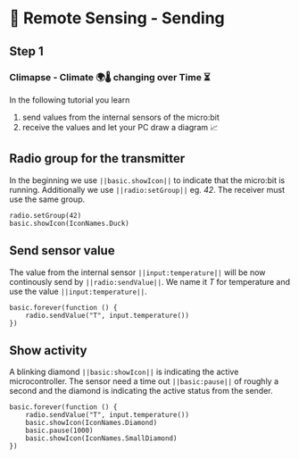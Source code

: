 # 📡 Remote Sensing - Sending

## Step 1

### Climapse - Climate 🌍🌡️ changing over Time  ⏳️ 

In the following tutorial you learn
1. send values from the internal sensors of the micro:bit
2. receive the values and let your PC draw a diagram 📈

## Radio group for the transmitter

In the beginning we use ``||basic.showIcon||`` 
to indicate that the micro:bit is running. 
Additionally we use ``||radio:setGroup||`` eg. *42*. 
The receiver must use the same group.

```blocks
radio.setGroup(42)
basic.showIcon(IconNames.Duck)
```

## Send sensor value

The value from the internal sensor ``||input:temperature||`` will be now continously send by ``||radio:sendValue||``. We name it *T* for temperature and use the value ``||input:temperature||``.

```blocks
basic.forever(function () {
    radio.sendValue("T", input.temperature())
})
```

## Show activity

A blinking diamond ``||basic:showIcon||`` is indicating the active microcontroller. The sensor need a time out ``||basic:pause||`` of roughly a second and the diamond is indicating the active status from the sender.

```blocks
basic.forever(function () {
    radio.sendValue("T", input.temperature())
    basic.showIcon(IconNames.Diamond)
    basic.pause(1000)
    basic.showIcon(IconNames.SmallDiamond)
})
```
